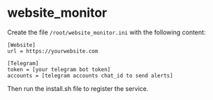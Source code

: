 # website_monitor

Create the file `/root/website_monitor.ini` with the following content:

```
[Website]
url = https://yourwebsite.com

[Telegram]
token = [your telegram bot token]
accounts = [telegram accounts chat_id to send alerts]
```

Then run the install.sh file to register the service.

